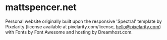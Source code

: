# mattspencer.net

Personal website originally built upon the responsive 'Spectral' template by Pixelarity (license available at pixelarity.com/license, hello@pixelarity.com) with Fonts by Font Awesome and hosting by Dreamhost.com.
